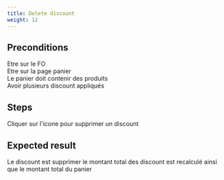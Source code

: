 ```yaml
---
title: Delete discount
weight: 12
---
```


## Preconditions

Etre sur le FO\
Etre sur la page panier\
Le panier doit contenir des produits\
Avoir plusieurs discount appliqués
## Steps

Cliquer sur l'icone pour supprimer un discount

## Expected result

Le discount est supprimer le montant total des discount est recalculé ainsi que le montant total du panier

